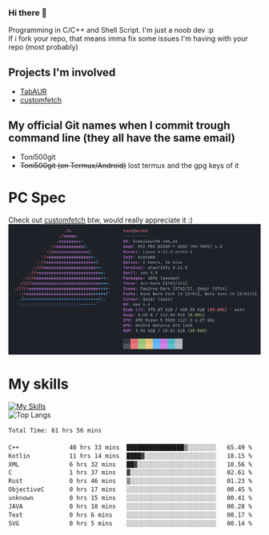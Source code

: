 ### Hi there 👋

Programming in C/C++ and Shell Script. I'm just a noob dev :p\
If i fork your repo, that means imma fix some issues I'm having with your repo (most probably)

## Projects I'm involved
 - [TabAUR](https://github.com/BurntRanch/TabAUR)
 - [customfetch](https://github.com/Toni500github/customfetch)

## My official Git names when I commit trough command line (they all have the same email)
* Toni500git
* ~~Toni500git (on Termux/Android)~~ lost termux and the gpg keys of it

# PC Spec
Check out [customfetch](https://github.com/Toni500github/customfetch) btw, would really appreciate it :)
![screenshot.png](https://github.com/Toni500github/customfetch/raw/main/screenshot.png)

# My skills
[![My Skills](https://skillicons.dev/icons?i=cpp,bash,arch,linux&theme=light)](https://skillicons.dev)\
![Top Langs](https://github-readme-stats.vercel.app/api/top-langs/?username=Toni500github&layout=compact)

<!--START_SECTION:waka-->

```txt
Total Time: 61 hrs 56 mins

C++              40 hrs 33 mins  ████████████████▒░░░░░░░░   65.49 %
Kotlin           11 hrs 14 mins  ████▓░░░░░░░░░░░░░░░░░░░░   18.15 %
XML              6 hrs 32 mins   ██▓░░░░░░░░░░░░░░░░░░░░░░   10.56 %
C                1 hrs 37 mins   ▓░░░░░░░░░░░░░░░░░░░░░░░░   02.61 %
Rust             0 hrs 46 mins   ▒░░░░░░░░░░░░░░░░░░░░░░░░   01.23 %
ObjectiveC       0 hrs 17 mins   ░░░░░░░░░░░░░░░░░░░░░░░░░   00.45 %
unknown          0 hrs 15 mins   ░░░░░░░░░░░░░░░░░░░░░░░░░   00.41 %
JAVA             0 hrs 10 mins   ░░░░░░░░░░░░░░░░░░░░░░░░░   00.28 %
Text             0 hrs 6 mins    ░░░░░░░░░░░░░░░░░░░░░░░░░   00.17 %
SVG              0 hrs 5 mins    ░░░░░░░░░░░░░░░░░░░░░░░░░   00.14 %
```

<!--END_SECTION:waka-->
